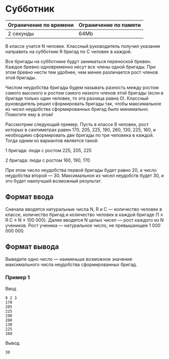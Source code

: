 # Субботник

| Ограничение по времени |  Ограничение по памяти|
|--|--|
| 2 секунды | 64Mb |

В классе учатся N человек. Классный руководитель получил указание направить на субботник R бригад по С человек в каждой.

Все бригады на субботнике будут заниматься переноской бревен. Каждое бревно одновременно несут все члены одной бригады. При этом бревно нести тем удобнее, чем менее различается рост членов этой бригады.

Числом неудобства бригады будем называть разность между ростом самого высокого и ростом самого низкого членов этой бригады (если в бригаде только один человек, то эта разница равна 0). Классный руководитель решил сформировать бригады так, чтобы максимальное из чисел неудобства сформированных бригад было минимально. Помогите ему в этом!

Рассмотрим следующий пример. Пусть в классе 8 человек, рост которых в сантиметрах равен 170, 205, 225, 190, 260, 130, 225, 160, и необходимо сформировать две бригады по три человека в каждой. Тогда одним из вариантов является такой:

1 бригада: люди с ростом 225, 205, 225

2 бригада: люди с ростом 160, 190, 170

При этом число неудобства первой бригады будет равно 20, а число неудобства второй — 30. Максимальное из чисел неудобств будет 30, и это будет наилучший возможный результат.

## Формат ввода

Сначала вводятся натуральные числа N, R и C — количество человек в классе, количество бригад и количество человек в каждой бригаде (1 ≤ R∙C ≤ N ≤ 100 000). Далее вводятся N целых чисел — рост каждого из N учеников. Рост ученика — натуральное число, не превышающее 1 000 000 000.

## Формат вывода

Выведите одно число — наименьше возможное значение максимального числа неудобства сформированных бригад.

### Пример 1

Ввод

    8 2 3
    170
    205
    225
    190
    260
    130
    225
    160

Вывод

    30
